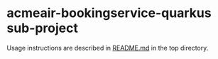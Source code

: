 # acmeair-bookingservice-quarkus sub-project

Usage instructions are described in [README.md](../README.md) in the top directory.
